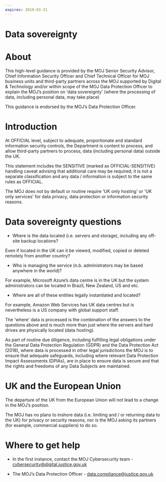 ```yaml
---
expires: 2019-03-31
---
```

# Data sovereignty

# About

This high-level guidance is provided by the MOJ Senior Security Advisor, Chief Information Security Officer and Chief Technical Officer for MOJ business units and third-party partners across the MOJ supported by Digital & Technology and/or within scope of the MOJ Data Protection Officer to explain the MOJ’s position on ‘data sovereignty’ (where the processing of data, including personal data, may take place)

This guidance is endorsed by the MOJ’s Data Protection Officer.

# Introduction

At OFFICIAL level, subject to adequate, proportionate and standard information security controls, the Department is content to process, and allow third-party partners to process, data (including personal data) outside the UK.

This statement includes the SENSITIVE (marked as OFFICIAL-SENSITIVE) handling caveat advising that additional care may be required; it is not a separate classification and any data / information is subject to the same rules as OFFICIAL.

The MOJ does not by default or routine require 'UK only hosting' or 'UK only services' for data privacy, data protection or information security reasons.

# Data sovereignty questions

* Where is the data located (i.e. servers and storage), including any off-site backup locations?

Even if located in the UK can it be viewed, modified, copied or deleted remotely from another country?

* Who is managing the service (n.b. administrators may be based anywhere in the world)?

For example, Microsoft Azure’s data centre is in the UK but the system administrators can be located in Brazil, New Zealand, US and etc. 

* Where are all of these entities legally instantiated and located?

For example, Amazon Web Services has UK data centres but is nevertheless is a US company with global support staff.

The 'where' data is processed is the combination of the answers to the questions above and is much more than just where the servers and hard drives are physically located (data hosting).

As part of routine due diligence, including fulfilling legal obligations under the General Data Protection Regulation (GDPR) and the Data Protection Act (2018), where data is processed in other legal jurisdictions the MOJ is to ensure that adequate safeguards, including where relevant Data Protection Impact Assessments (DPIAs), are in place to ensure data is secure and that the rights and freedoms of any Data Subjects are maintained.

# UK and the European Union 

The departure of the UK from the European Union will not lead to a change in the MOJ’s position.

The MOJ has no plans to inshore data (i.e. limiting and / or returning data to the UK) for privacy or security reasons, nor is the MOJ asking its partners (for example, commercial suppliers) to do so.

# Where to get help

* In the first instance, contact the MOJ Cybersecurity team - cybersecurity@digital.justice.gov.uk

* The MOJ’s Data Protection Officer - data.compliance@justice.gov.uk

